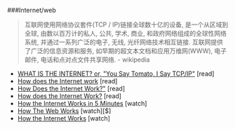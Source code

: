 ###Internet/web

>互联网使用网络协议套件(TCP / IP)链接全球数十亿的设备, 是一个从区域到全球, 由数以百万计的私人, 公共, 学术, 商业, 和政府网络组成的全球性网络系统, 并通过一系列广泛的电子, 无线, 光纤网络技术相互链接. 互联网提供了广泛的信息资源和服务, 如早期的超文本文档和应用万维网(WWW), 电子邮件, 电话和点对点文件共享网络. - wikipedia

* [WHAT IS THE INTERNET? or, "You Say Tomato, I Say TCP/IP"](http://www.20thingsilearned.com/en-US/what-is-the-internet/1) [read]
* [How does the Internet work](http://www.w3.org/wiki/How_does_the_Internet_work) [read]
* [How Does the Internet Work?"](http://www.theshulers.com/whitepapers/internet_whitepaper/) [read]
* [How does the Internet Work?](http://web.stanford.edu/class/msande91si/www-spr04/readings/week1/InternetWhitepaper.htm) [read]
* [How the Internet Works in 5 Minutes](https://www.youtube.com/watch?v=7_LPdttKXPc) [watch]
* [How The Web Works](https://www.eventedmind.com/classes/how-the-web-works-7f40254c) [watch][$]
* [How the Internet Works](https://www.khanacademy.org/partner-content/code-org/internet-works) [watch]